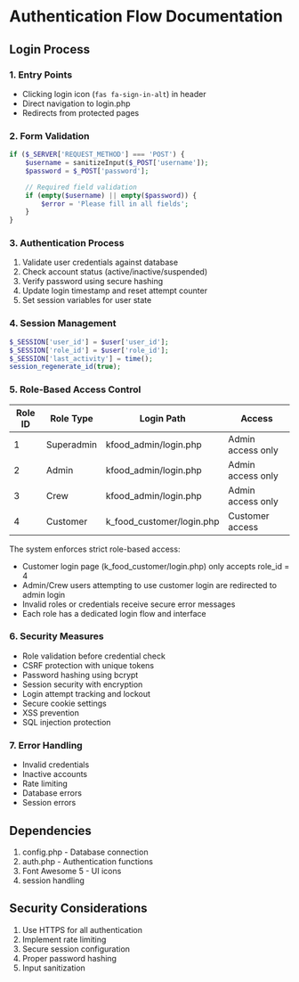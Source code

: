 # Authentication Flow Documentation

## Login Process

### 1. Entry Points

- Clicking login icon (`fas fa-sign-in-alt`) in header
- Direct navigation to login.php
- Redirects from protected pages

### 2. Form Validation

```php
if ($_SERVER['REQUEST_METHOD'] === 'POST') {
    $username = sanitizeInput($_POST['username']);
    $password = $_POST['password'];

    // Required field validation
    if (empty($username) || empty($password)) {
        $error = 'Please fill in all fields';
    }
}
```

### 3. Authentication Process

1. Validate user credentials against database
2. Check account status (active/inactive/suspended)
3. Verify password using secure hashing
4. Update login timestamp and reset attempt counter
5. Set session variables for user state

### 4. Session Management

```php
$_SESSION['user_id'] = $user['user_id'];
$_SESSION['role_id'] = $user['role_id'];
$_SESSION['last_activity'] = time();
session_regenerate_id(true);
```

### 5. Role-Based Access Control

| Role ID | Role Type  | Login Path                | Access            |
| ------- | ---------- | ------------------------- | ----------------- |
| 1       | Superadmin | kfood_admin/login.php     | Admin access only |
| 2       | Admin      | kfood_admin/login.php     | Admin access only |
| 3       | Crew       | kfood_admin/login.php     | Admin access only |
| 4       | Customer   | k_food_customer/login.php | Customer access   |

The system enforces strict role-based access:

- Customer login page (k_food_customer/login.php) only accepts role_id = 4
- Admin/Crew users attempting to use customer login are redirected to admin login
- Invalid roles or credentials receive secure error messages
- Each role has a dedicated login flow and interface

### 6. Security Measures

- Role validation before credential check
- CSRF protection with unique tokens
- Password hashing using bcrypt
- Session security with encryption
- Login attempt tracking and lockout
- Secure cookie settings
- XSS prevention
- SQL injection protection

### 7. Error Handling

- Invalid credentials
- Inactive accounts
- Rate limiting
- Database errors
- Session errors

## Dependencies

1. config.php - Database connection
2. auth.php - Authentication functions
3. Font Awesome 5 - UI icons
4. session handling

## Security Considerations

1. Use HTTPS for all authentication
2. Implement rate limiting
3. Secure session configuration
4. Proper password hashing
5. Input sanitization
